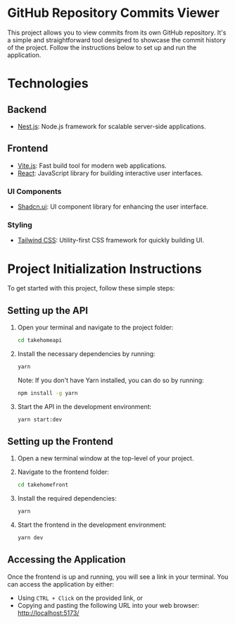 
# GitHub Repository Commits Viewer
This project allows you to view commits from its own GitHub repository. It's a simple and straightforward tool designed to showcase the commit history of the project. Follow the instructions below to set up and run the application.

# Technologies

## Backend
- [Nest.js](https://nestjs.com/): Node.js framework for scalable server-side applications.

## Frontend
- [Vite.js](https://vitejs.dev/): Fast build tool for modern web applications.
- [React](https://react.dev/): JavaScript library for building interactive user interfaces.

### UI Components
- [Shadcn.ui](https://ui.shadcn.com/): UI component library for enhancing the user interface.

### Styling
- [Tailwind CSS](https://tailwindcss.com/): Utility-first CSS framework for quickly building UI.

# Project Initialization Instructions

To get started with this project, follow these simple steps:

## Setting up the API

1. Open your terminal and navigate to the project folder:
   ```sh
   cd takehomeapi
   ```

2. Install the necessary dependencies by running:
   ```sh
   yarn
   ```
   Note: If you don't have Yarn installed, you can do so by running:
   ```sh
   npm install -g yarn
   ```

3. Start the API in the development environment:
   ```sh
   yarn start:dev
   ```

## Setting up the Frontend

1. Open a new terminal window at the top-level of your project.

2. Navigate to the frontend folder:
   ```sh
   cd takehomefront
   ```

3. Install the required dependencies:
   ```sh
   yarn
   ```

4. Start the frontend in the development environment:
   ```sh
   yarn dev
   ```

## Accessing the Application

Once the frontend is up and running, you will see a link in your terminal. You can access the application by either:

- Using `CTRL + Click` on the provided link, 
    or
- Copying and pasting the following URL into your web browser:
  [http://localhost:5173/](http://localhost:5173/)

